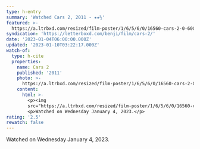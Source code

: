 ```yaml
---
type: h-entry
summary: 'Watched Cars 2, 2011 - ★★½'
featured: >-
  https://a.ltrbxd.com/resized/film-poster/1/6/5/6/0/16560-cars-2-0-600-0-900-crop.jpg?v=cb91a3561f
syndication: 'https://letterboxd.com/benji/film/cars-2/'
date: '2023-01-04T06:00:00.000Z'
updated: '2023-01-10T03:22:17.000Z'
watch-of:
  type: h-cite
  properties:
    name: Cars 2
    published: '2011'
    photo: >-
      https://a.ltrbxd.com/resized/film-poster/1/6/5/6/0/16560-cars-2-0-600-0-900-crop.jpg?v=cb91a3561f
    content:
      html: >-
        <p><img
        src="https://a.ltrbxd.com/resized/film-poster/1/6/5/6/0/16560-cars-2-0-600-0-900-crop.jpg?v=cb91a3561f"/></p>
        <p>Watched on Wednesday January 4, 2023.</p>
rating: '2.5'
rewatch: false
---
```

Watched on Wednesday January 4, 2023.
